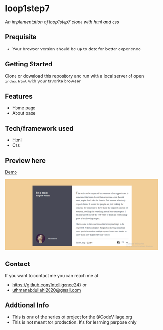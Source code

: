 # loop1step7
*An implementation of loop1step7 clone with html and css*
## Prequisite
- Your browser version should be up to date for better experience
## Getting Started
Clone or download this repository and run with a local server of open `index.html` with your favorite browser
## Features
- Home page
- About page

## Tech/framework used
- Html
- Css
## Preview here
[Demo](https://rawcdn.githack.com/Intelligence247/loop1step7/2e287fdef44a0e89d150f4f8daa15362a070bcf4/index.html)

![screenshot](./media/sketch.png)
## Contact
If you want to contact me you can reach me at
- https://github.com/Intelligence247 or
- uthmanabdullahi2020@gmail.com
## Addtional Info
- This is one of the series of project for the @CodeVillage.org
- This is not meant for production. It's for learning purpose only
